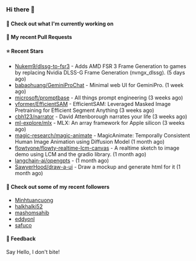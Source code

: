 ### Hi there 👋

#### 👷 Check out what I'm currently working on

#### 🔨 My recent Pull Requests


#### ⭐ Recent Stars

- [Nukem9/dlssg-to-fsr3](https://github.com/Nukem9/dlssg-to-fsr3) - Adds AMD FSR 3 Frame Generation to games by replacing Nvidia DLSS-G Frame Generation (nvngx_dlssg). (5 days ago)
- [babaohuang/GeminiProChat](https://github.com/babaohuang/GeminiProChat) - Minimal web UI for GeminiPro. (1 week ago)
- [microsoft/promptbase](https://github.com/microsoft/promptbase) - All things prompt engineering (3 weeks ago)
- [yformer/EfficientSAM](https://github.com/yformer/EfficientSAM) - EfficientSAM: Leveraged Masked Image Pretraining for Efficient Segment Anything (3 weeks ago)
- [cbh123/narrator](https://github.com/cbh123/narrator) - David Attenborough narrates your life (3 weeks ago)
- [ml-explore/mlx](https://github.com/ml-explore/mlx) - MLX: An array framework for Apple silicon (3 weeks ago)
- [magic-research/magic-animate](https://github.com/magic-research/magic-animate) - MagicAnimate: Temporally Consistent Human Image Animation using Diffusion Model (1 month ago)
- [flowtyone/flowty-realtime-lcm-canvas](https://github.com/flowtyone/flowty-realtime-lcm-canvas) - A realtime sketch to image demo using LCM and the gradio library.  (1 month ago)
- [langchain-ai/opengpts](https://github.com/langchain-ai/opengpts) -  (1 month ago)
- [SawyerHood/draw-a-ui](https://github.com/SawyerHood/draw-a-ui) - Draw a mockup and generate html for it (1 month ago)

#### 👯 Check out some of my recent followers

- [Minhtuancuong](https://github.com/Minhtuancuong)
- [halkhalki52](https://github.com/halkhalki52)
- [mashomsahib](https://github.com/mashomsahib)
- [eddyonl](https://github.com/eddyonl)
- [safuco](https://github.com/safuco)

#### 💬 Feedback

Say Hello, I don't bite!